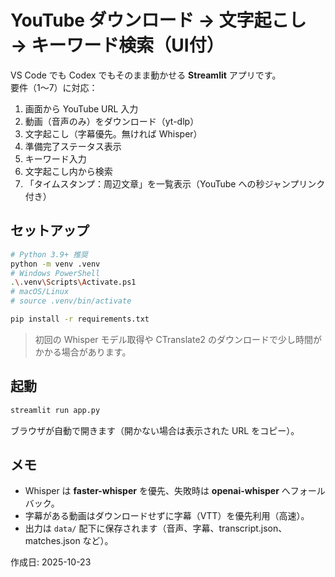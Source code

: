 # YouTube ダウンロード → 文字起こし → キーワード検索（UI付）

VS Code でも Codex でもそのまま動かせる **Streamlit** アプリです。  
要件（1～7）に対応：

1. 画面から YouTube URL 入力
2. 動画（音声のみ）をダウンロード（yt-dlp）
3. 文字起こし（字幕優先。無ければ Whisper）
4. 準備完了ステータス表示
5. キーワード入力
6. 文字起こし内から検索
7. 「タイムスタンプ：周辺文章」を一覧表示（YouTube への秒ジャンプリンク付き）

## セットアップ

```bash
# Python 3.9+ 推奨
python -m venv .venv
# Windows PowerShell
.\.venv\Scripts\Activate.ps1
# macOS/Linux
# source .venv/bin/activate

pip install -r requirements.txt
```

> 初回の Whisper モデル取得や CTranslate2 のダウンロードで少し時間がかかる場合があります。

## 起動
```bash
streamlit run app.py
```
ブラウザが自動で開きます（開かない場合は表示された URL をコピー）。

## メモ
- Whisper は **faster-whisper** を優先、失敗時は **openai-whisper** へフォールバック。
- 字幕がある動画はダウンロードせずに字幕（VTT）を優先利用（高速）。
- 出力は `data/` 配下に保存されます（音声、字幕、transcript.json、matches.json など）。

作成日: 2025-10-23
